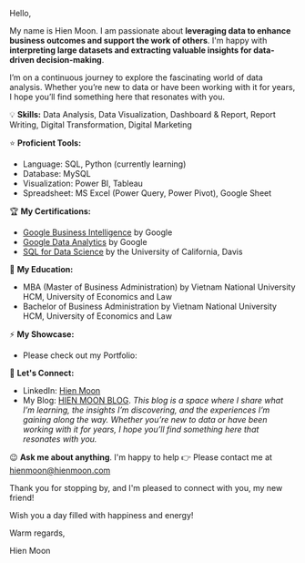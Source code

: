 Hello,

My name is Hien Moon. I am passionate about **leveraging data to enhance business outcomes and support the work of others**. I'm happy with **interpreting large datasets and extracting valuable insights for data-driven decision-making**. 

I’m on a continuous journey to explore the fascinating world of data analysis. Whether you’re new to data or have been working with it for years, I hope you’ll find something here that resonates with you.

💡 **Skills:** Data Analysis, Data Visualization, Dashboard & Report, Report Writing, Digital Transformation, Digital Marketing

⭐ **Proficient Tools:** 
+ Language: SQL, Python (currently learning)
+ Database: MySQL
+ Visualization: Power BI, Tableau
+ Spreadsheet: MS Excel (Power Query, Power Pivot), Google Sheet

🏆 **My Certifications:**
+ [Google Business Intelligence](https://www.coursera.org/account/accomplishments/professional-cert/D3XDQCBXMUJH) by Google
+ [Google Data Analytics](https://www.coursera.org/account/accomplishments/verify/TDLLKWBE9BRH) by Google
+ [SQL for Data Science](https://www.coursera.org/account/accomplishments/verify/DYV8GA4AZKEX) by the University of California, Davis

🌻 **My Education:**
+ MBA (Master of Business Administration) by Vietnam National University HCM, University of Economics and Law
+ Bachelor of Business Administration by Vietnam National University HCM, University of Economics and Law

⚡ **My Showcase:**
+ Please check out my Portfolio:

👋 **Let's Connect:**
+ LinkedIn: [Hien Moon](https://www.linkedin.com/in/hiennt1017/)
+ My Blog: [HIEN MOON BLOG](https://hienmoon.com/?utm_source=github&utm_medium=readme). _This blog is a space where I share what I’m learning, the insights I’m discovering, and the experiences I’m gaining along the way. Whether you’re new to data or have been working with it for years, I hope you’ll find something here that resonates with you._

😉 **Ask me about anything**. I'm happy to help 👉 Please contact me at hienmoon@hienmoon.com

Thank you for stopping by, and I'm pleased to connect with you, my new friend!

Wish you a day filled with happiness and energy!

Warm regards,

Hien Moon
